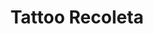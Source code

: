---
title: "Tattoo Recoleta"
url: /ciudad-autonoma-de-buenos-aires/tattoo-recoleta/
shop: Tattoo
---
